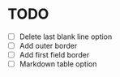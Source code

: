 # TODO

- [ ] Delete last blank line option
- [ ] Add outer border
- [ ] Add first field border
- [ ] Markdown table option
